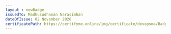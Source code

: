 ```yaml
--- 
layout : newBadge  
issuedTo: Madhusudhanan Narasimhan
dateOfIssue: 02 November 2020
certificatePath: https://certifyme.online/img/certificate/devopsma/Badges/Ansible.png
---
```

